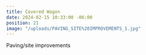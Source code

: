 ```yaml
---
title: Covered Wagon
date: 2024-02-15 10:33:00 -06:00
position: 21
image: "/uploads/PAVING_SITE%20IMPROVEMENTS_1.jpg"
---
```


Paving/site improvements
